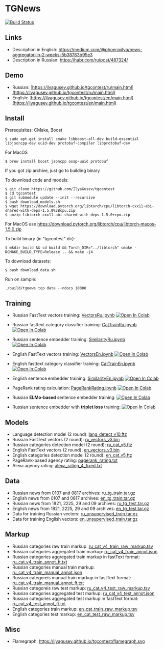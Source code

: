 # TGNews

[![Build Status](https://travis-ci.com/IlyaGusev/tgcontest.svg?token=9pgxYSDpb2YAVSfz53Nq&branch=master)](https://travis-ci.com/IlyaGusev/tgcontest)

## Links
* Description in English: https://medium.com/@phoenixilya/news-aggregator-in-2-weeks-5b38783b95e3
* Description in Russian: https://habr.com/ru/post/487324/

## Demo
* Russian: [https://ilyagusev.github.io/tgcontest/ru/main.html](https://ilyagusev.github.io/tgcontest/ru/main.html)
* English: [https://ilyagusev.github.io/tgcontest/en/main.html](https://ilyagusev.github.io/tgcontest/en/main.html)

## Install
Prerequisites: CMake, Boost
```
$ sudo apt-get install cmake libboost-all-dev build-essential libjsoncpp-dev uuid-dev protobuf-compiler libprotobuf-dev
```

For MacOS
```
$ brew install boost jsoncpp ossp-uuid protobuf
```


If you got zip archive, just go to building binary

To download code and models:
```
$ git clone https://github.com/IlyaGusev/tgcontest
$ cd tgcontest
$ git submodule update --init --recursive
$ bash download_models.sh
$ wget https://download.pytorch.org/libtorch/cpu/libtorch-cxx11-abi-shared-with-deps-1.5.0%2Bcpu.zip
$ unzip libtorch-cxx11-abi-shared-with-deps-1.5.0+cpu.zip
```

For MacOS use https://download.pytorch.org/libtorch/cpu/libtorch-macos-1.5.0.zip

To build binary (in "tgcontest" dir):
```
$ mkdir build && cd build && Torch_DIR="../libtorch" cmake -DCMAKE_BUILD_TYPE=Release .. && make -j4
```

To download datasets:
```
$ bash download_data.sh
```

Run on sample:
```
./build/tgnews top data --ndocs 10000
```

## Training

* Russian FastText vectors training:
[VectorsRu.ipynb](https://github.com/IlyaGusev/tgcontest/blob/master/scripts/VectorsRu.ipynb)
[![Open In Colab](https://colab.research.google.com/assets/colab-badge.svg)](https://colab.research.google.com/drive/1QeyhqsHy5MO3yzvsn446LsqK_PqOjIVb)
* Russian fasttext category classifier training:
[CatTrainRu.ipynb](https://github.com/IlyaGusev/tgcontest/blob/master/scripts/CatTrainRu.ipynb)
[![Open In Colab](https://colab.research.google.com/assets/colab-badge.svg)](https://colab.research.google.com/drive/1U7Wxm5eDnrBRWE_logCSJIq6DzTFV0Zo)
* Russian sentence embedder training:
[SimilarityRu.ipynb](https://github.com/IlyaGusev/tgcontest/blob/master/scripts/SimilarityRu.ipynb)
[![Open In Colab](https://colab.research.google.com/assets/colab-badge.svg)](https://colab.research.google.com/drive/1ZqSUP51J1xbVk2VxyZwDhpW3VKKok4sx)
* English FastText vectors training:
[VectorsEn.ipynb](https://github.com/IlyaGusev/tgcontest/blob/master/scripts/VectorsEn.ipynb)
[![Open In Colab](https://colab.research.google.com/assets/colab-badge.svg)](https://colab.research.google.com/drive/1lbmgJ_iGBdwKdkU_1l1-WZuO7XbYZlWQ)
* English fasttext category classifier training:
[CatTrainEn.ipynb](https://github.com/IlyaGusev/tgcontest/blob/master/scripts/CatTrainEn.ipynb)
[![Open In Colab](https://colab.research.google.com/assets/colab-badge.svg)](https://colab.research.google.com/drive/1ayg5dtA_KdhzVehN4-_EiyIcwRhBVSob)
* English sentence embedder training:
[SimilarityEn.ipynb](https://github.com/IlyaGusev/tgcontest/blob/master/scripts/SimilarityEn.ipynb)
[![Open In Colab](https://colab.research.google.com/assets/colab-badge.svg)](https://colab.research.google.com/drive/1QDescCBI2I7bCJr4EplTyxCOp7eD9qBS)
* PageRank rating calculation:
[PageRankRating.ipynb](https://github.com/IlyaGusev/tgcontest/blob/master/scripts/PageRankRating.ipynb)
[![Open In Colab](https://colab.research.google.com/assets/colab-badge.svg)](https://colab.research.google.com/drive/1bd35S0rl_Uysiuz_7fmkYRArzNcP-wZB)

* Russian **ELMo-based** sentence embedder training:
[![Open In Colab](https://colab.research.google.com/assets/colab-badge.svg)](https://colab.research.google.com/drive/1Q0S5OvramxxqQZnaSIH8xWfmOsWeKhIz)
* Russian sentence embedder with **triplet loss** training:
[![Open In Colab](https://colab.research.google.com/assets/colab-badge.svg)](https://colab.research.google.com/drive/1G-1GWGsfL5ariy_87FhadMUPDi9OkX_B)

## Models
* Language detection model (2 round): [lang_detect_v10.ftz](https://www.dropbox.com/s/hoapmnvqlknmu6v/lang_detect_v10.ftz)
* Russian FastText vectors (2 round): [ru_vectors_v3.bin](https://www.dropbox.com/s/vttjivmmxw7leea/ru_vectors_v3.bin)
* Russian categories detection model (2 round): [ru_cat_v5.ftz](https://www.dropbox.com/s/luh60dd0uw8p9ar/en_cat_v5.ftz)
* English FastText vectors (2 round): [en_vectors_v3.bin](https://www.dropbox.com/s/6aaucelizfx7xl6/en_vectors_v3.bin)
* English categories detection model (2 round): [en_cat_v5.ftz](https://www.dropbox.com/s/luh60dd0uw8p9ar/en_cat_v5.ftz)
* PageRank-based agency rating: [pagerank_rating.txt](https://www.dropbox.com/s/0o9xr2pwuqeh17k/pagerank_rating.txt)
* Alexa agency rating: [alexa_rating_4_fixed.txt](https://www.dropbox.com/s/fry1gsd1mans9jm/alexa_rating_4_fixed.txt)

## Data
* Russian news from 0107 and 0817 archives: [ru_tg_train.tar.gz](https://www.dropbox.com/s/1ecl9orr2tagcgi/ru_tg_train.tar.gz)
* English news from 0107 and 0817 archives: [en_tg_train.tar.gz](https://www.dropbox.com/s/umd8tyx4wz1wquq/en_tg_train.tar.gz)
* Russian news from 1821, 2225, 29 and 09 archives: [ru_tg_test.tar.gz](https://www.dropbox.com/s/gvfk6t4g7kxw9ae/ru_tg_test.tar.gz)
* English news from 1821, 2225, 29 and 09 archives: [en_tg_test.tar.gz](https://www.dropbox.com/s/rw674iic8x5udb3/en_tg_test.tar.gz)
* Data for training Russian vectors: [ru_unsupervised_train.tar.gz](https://www.dropbox.com/s/gsn9fire2hdaz81/ru_unsupervised_train.tar.gz)
* Data for training English vectors: [en_unsupervised_train.tar.gz](https://www.dropbox.com/s/7c8ey9sqomiqsas/en_unsupervised_train.tar.gz)

## Markup
* Russian categories raw train markup: [ru_cat_v4_train_raw_markup.tsv](https://www.dropbox.com/s/24rsyxxp00kxjzr/ru_cat_v4_train_raw_markup.tsv)
* Russian categories aggregated train markup: [ru_cat_v4_train_annot.json](https://www.dropbox.com/s/2rpsabep7tstmkq/ru_cat_v4_train_annot.json)
* Russian categories aggregated train markup in fastText format: [ru_cat_v4_train_annot_ft.txt](https://www.dropbox.com/s/pyy2yvveub7ddth/ru_cat_v4_train_annot_ft.txt)
* Russian categories manual train markup: [ru_cat_v4_train_manual_annot.json](https://www.dropbox.com/s/fibw7remhk2bodl/ru_cat_v4_train_manual_annot.json)
* Russian categoreis manual train markup in fastText format: [ru_cat_v4_train_manual_annot_ft.txt](https://www.dropbox.com/s/vj88qodc8qwpsj9/ru_cat_v4_train_manual_annot_ft.txt)
* Russian categoreis raw test markup: [ru_cat_v4_test_raw_markup.tsv](https://www.dropbox.com/s/9cbubupcht00kqn/ru_cat_v4_test_raw_markup.tsv)
* Russian categories aggregated test markup: [ru_cat_v4_test_annot.json](https://www.dropbox.com/s/ur7jhiyi22tmzxd/ru_cat_v4_test_annot.json)
* Russian categories aggregated test markup in fastText format: [ru_cat_v4_test_annot_ft.txt](https://www.dropbox.com/s/h4yv8m8otkexgay/ru_cat_v4_test_annot_ft.txt)
* English categories train markup: [en_cat_train_raw_markup.tsv](https://www.dropbox.com/s/7qpfgf8bz77h2ss/en_cat_train_raw_markup.tsv)
* English categories test markup: [en_cat_test_raw_markup.tsv](https://www.dropbox.com/s/bszwshgwbrt328k/en_cat_test_raw_markup.tsv)

## Misc
* Flamegraph: https://ilyagusev.github.io/tgcontest/flamegraph.svg
